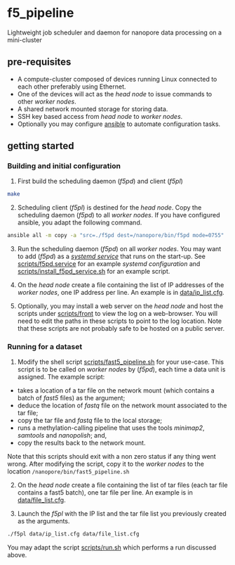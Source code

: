 # f5_pipeline

Lightweight job scheduler and daemon for nanopore data processing on a mini-cluster


## pre-requisites

- A compute-cluster composed of devices running Linux connected to each other preferably using Ethernet.
- One of the devices will act as the *head node* to issue commands to other *worker nodes*.
- A shared network mounted storage for storing data.
- SSH key based access from *head node* to *worker nodes*.
- Optionally you may configure [ansible](https://docs.ansible.com/ansible/latest/index.html) to automate configuration tasks.

## getting started

### Building and initial configuration

1. First build the scheduling daemon (*f5pd*) and client (*f5pl*)

```sh
make
```

2. Scheduling client (*f5pl*) is destined for the *head node*. Copy the scheduling daemon (*f5pd*) to all *worker nodes*. If you have configured ansible, you adapt the following command.

```sh
ansible all -m copy -a "src=./f5pd dest=/nanopore/bin/f5pd mode=0755"
```

3. Run the scheduling daemon (*f5pd*) on all *worker nodes*. You may want to add (*f5pd*) as a *[systemd service](http://manpages.ubuntu.com/manpages/cosmic/man5/systemd.service.5.html)* that runs on the start-up. See [scripts/f5pd.service](https://github.com/hasindu2008/f5_pipeline/blob/master/scripts/f5pd.service) for an example *systemd configuration* and  [scripts/install_f5pd_service.sh](https://github.com/hasindu2008/f5_pipeline/blob/master/scripts/install_f5pd_service.sh) for an example script.

4. On the *head node* create a file containing the list of IP addresses of the *worker nodes*, one IP address per line. An example is in [data/ip_list.cfg](https://github.com/hasindu2008/f5_pipeline/blob/master/data/ip_list.cfg).

5. Optionally, you may install a web server on the *head node* and host the scripts under [scripts/front](https://github.com/hasindu2008/f5_pipeline/tree/master/scripts/front) to view the log on a web-browser. You will need to edit the paths in these scripts to point to the log location. Note that these scripts are not probably safe to be hosted on a public server.

### Running for a dataset

1. Modify the shell script [scripts/fast5_pipeline.sh](https://github.com/hasindu2008/f5_pipeline/blob/master/scripts/fast5_pipeline.sh) for your use-case. This script is to be called on *worker nodes* by (*f5pd*), each time a data unit is assigned. The example script:
  - takes a location of a tar file on the network mount (which contains a batch of *fast5* files) as the argument;
  - deduce the location of *fastq* file on the network mount associated to the tar file;
  - copy the tar file and *fastq* file to the local storage;
  - runs a methylation-calling pipeline that uses the tools *minimap2*, *samtools* and *nanopolish*; and,
  - copy the results back to the network mount.

  Note that this scripts should exit with a non zero status if any thing went wrong. After modifying the script, copy it to the *worker nodes* to the location `/nanopore/bin/fast5_pipeline.sh`


2. On the *head node* create a file containing the list of tar files (each tar file contains a fast5 batch), one tar file per line. An example is in [data/file_list.cfg](https://github.com/hasindu2008/f5_pipeline/blob/master/data/file_list.cfg).

3. Launch the *f5pl* with the IP list and the tar file list you previously created as the arguments.

```sh
./f5pl data/ip_list.cfg data/file_list.cfg
```

  You may adapt the script [scripts/run.sh](https://github.com/hasindu2008/f5_pipeline/blob/master/scripts/run.sh) which performs a run discussed above.
